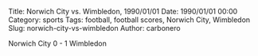 Title: Norwich City vs. Wimbledon, 1990/01/01
Date: 1990/01/01 00:00
Category: sports
Tags: football, football scores, Norwich City, Wimbledon
Slug: norwich-city-vs-wimbledon
Author: carbonero


Norwich City 0 - 1 Wimbledon
